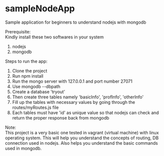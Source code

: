 # sampleNodeApp
Sample application for beginners to understand nodejs with mongodb

Prerequisite:  
Kindly install these two softwares in your system  
1. nodejs  
2. mongodb  

Steps to run the app:  
1. Clone the project  
2. Run npm install  
3. Run the mongo server with 127.0.0.1 and port number 27071  
4. Use mongodb --dbpath <mongodb installed path>  
4. Create a database 'tryout'   
5. Then create three tables namely 'basicInfo', 'profInfo', 'otherInfo'  
6. Fill up the tables with necessary values by going through the routes/myRoutes.js file  
7. Each tables must have 'id' as unique value so that nodejs can check and return the proper response back from mongodb  
  
Note:  
This project is a very basic one tested in vagrant (virtual machine) with linux operating system. This will help you understand the concepts of routing, DB connection used in nodejs. Also helps you understand the basic commands used in mongodb.
